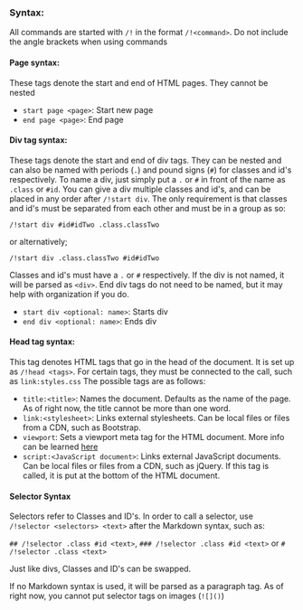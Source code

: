 ### Syntax:
All commands are started with `/!` in the format `/!<command>`. Do not include the angle brackets when using commands
#### Page syntax:
These tags denote the start and end of HTML pages. They cannot be nested
- `start page <page>`: Start new page
- `end page <page>`: End page
#### Div tag syntax:
These tags denote the start and end of div tags. They can be nested and can also be named with periods (`.`) and pound signs (`#`) for classes and id's respectively.
To name a div, just simply put a `.` or `#` in front of the name as `.class` or `#id`. You can give a div multiple classes and id's, and can be placed in any order after `/!start div`. The only requirement is that classes and id's must be separated from each other and must be in a group as so:

`/!start div #id#idTwo .class.classTwo`

or alternatively;

`/!start div .class.classTwo #id#idTwo`

Classes and id's must have a `.` or `#` respectively. If the div is not named, it will be parsed as `<div>`. End div tags do not need to be named, but it may help with organization if you do.
- `start div <optional: name>`: Starts div
- `end div <optional: name>`: Ends div

#### Head tag syntax:
This tag denotes HTML tags that go in the head of the document. It is set up as `/!head <tags>`. For certain tags, they must be connected to the call, such as `link:styles.css` The possible tags are as follows:
- `title:<title>`: Names the document. Defaults as the name of the page. As of right now, the title cannot be more than one word.
- `link:<stylesheet>`: Links external stylesheets. Can be local files or files from a CDN, such as Bootstrap.
- `viewport`: Sets a viewport meta tag for the HTML document. More info can be learned [here](https://www.w3schools.com/css/css_rwd_viewport.asp)
- `script:<JavaScript document>`: Links external JavaScript documents. Can be local files or files from a CDN, such as jQuery. If this tag is called, it is put at the bottom of the HTML document.

#### Selector Syntax
Selectors refer to Classes and ID's. In order to call a selector, use `/!selector <selectors> <text>` after the Markdown syntax, such as:

`## /!selector .class #id <text>`, `### /!selector .class #id <text>` or `# /!selector .class <text>`

Just like divs, Classes and ID's can be swapped.

If no Markdown syntax is used, it will be parsed as a paragraph tag. As of right now, you cannot put selector tags on images (`![]()`)
